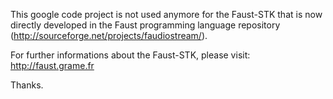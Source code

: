 This google code project is not used anymore for the Faust-STK that is now directly developed in the Faust programming language repository (http://sourceforge.net/projects/faudiostream/).

For further informations about the Faust-STK, please visit: http://faust.grame.fr

Thanks.